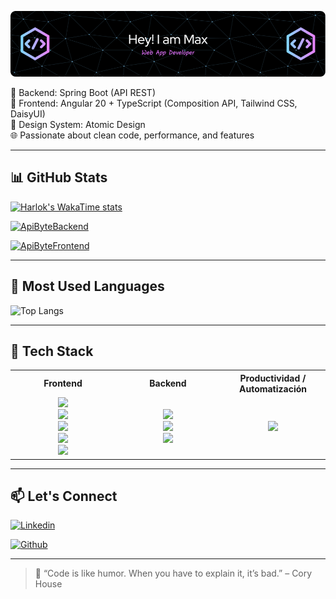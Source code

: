 ![Header](./img/github-header-image.png)

🔧 Backend: Spring Boot (API REST)  
🎨 Frontend: Angular 20 + TypeScript (Composition API, Tailwind CSS, DaisyUI)  
🧪 Design System: Atomic Design  
🌐 Passionate about clean code, performance, and features  

---

## 📊 GitHub Stats

[![Harlok's WakaTime stats](https://github-readme-stats.vercel.app/api/wakatime?username=MXTR327&layout=compact&theme=transparent)](https://wakatime.com/@MXTR327)

[![ApiByteBackend](https://github-readme-stats.vercel.app/api/pin/?username=MXTR327&repo=ApiByteBackend&theme=transparent)](https://github.com/MXTR327/ApiByteBackend)

[![ApiByteFrontend](https://github-readme-stats.vercel.app/api/pin/?username=MXTR327&repo=ApiByteFrontend&theme=transparent)](https://github.com/MXTR327/ApiByteFrontend)

---

## 🧠 Most Used Languages

![Top Langs](https://github-readme-stats.vercel.app/api/top-langs/?username=MXTR327&layout=donut&langs_count=8&theme=transparent)

---

## 🚀 Tech Stack

<table style="width:100%">
  <tr>
    <th style="width:33%">Frontend</th>
    <th style="width:33%">Backend</th>
    <th style="width:33%">Productividad / Automatización</th>
  </tr>
  <tr>
    <td align="center">
      <a href="https://angular.dev/overview"><img src="https://img.shields.io/badge/Angular_20+-0F0F11?style=for-the-badge&logo=angular&logoColor=white"></a><br>
      <a href="https://vuejs.org/guide/introduction.html"><img src="https://img.shields.io/badge/Vue_3-4FC08D?style=for-the-badge&logo=vue.js&logoColor=white"></a><br>
      <a href="https://www.typescriptlang.org/docs/"><img src="https://img.shields.io/badge/TypeScript-3178C6?style=for-the-badge&logo=typescript&logoColor=white"></a><br>
      <a href="https://tailwindcss.com/docs/installation/framework-guides/angular"><img src="https://img.shields.io/badge/TailwindCSS-06B6D4?style=for-the-badge&logo=tailwind-css&logoColor=white"></a><br>
      <a href="https://daisyui.com/docs/install/angular/"><img src="https://img.shields.io/badge/daisyui-38B2AC?style=for-the-badge&logo=daisyui&logoColor=white"></a>
    </td>
    <td align="center">
      <a href="https://start.spring.io/"><img src="https://img.shields.io/badge/Spring_Boot_3-6DB33F?style=for-the-badge&logo=spring-boot&logoColor=white"></a><br>
      <a href="https://laravel.com/docs/12.x/installation"><img src="https://img.shields.io/badge/Laravel-FF2D20?style=for-the-badge&logo=laravel&logoColor=white"></a><br>
      <a href="https://docs.oracle.com/en/java/"><img src="https://img.shields.io/badge/Java-ED8B00?style=for-the-badge&logo=coffeescript&logoColor=white"></a>
    </td>
    <td align="center">
      <a href="https://www.autohotkey.com/docs/"><img src="https://img.shields.io/badge/AutoHotkey_v1|v2-334455?style=for-the-badge&logo=autohotkey&logoColor=white"></a>
    </td>
  </tr>
</table>

---
## 📫 Let's Connect

[![Linkedin](https://img.shields.io/badge/LinkedIn-0077B5?style=for-the-badge&logo=linkedin&logoColor=white)](https://www.linkedin.com/in/max-ramirez-6b997237b)
 
[![Github](https://img.shields.io/badge/github-181717?style=for-the-badge&logo=github&logoColor=white)](https://github.com/MXTR327?tab=repositories)

---

> 💬 “Code is like humor. When you have to explain it, it’s bad.” – Cory House 
